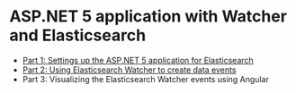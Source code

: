 # ASP.NET 5 application with Watcher and Elasticsearch

<ul>
	<li><a href="https://damienbod.wordpress.com/2015/06/21/an-asp-net-5-angular-application-with-elasticsearch-nest-and-watcher/">Part 1: Settings up the ASP.NET 5 application for Elasticsearch</a></li>
	<li><a href="https://damienbod.wordpress.com/2015/06/27/using-elasticsearch-watcher-to-create-data-events-in-asp-net-mvc-6/">Part 2: Using Elasticsearch Watcher to create data events</a></li>
	<li>Part 3: Visualizing the Elasticsearch Watcher events using Angular</li>

</ul>
